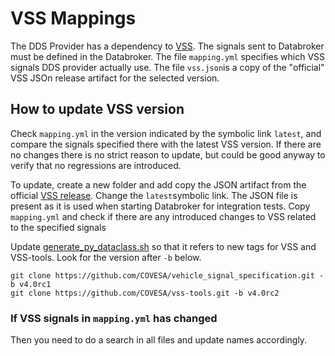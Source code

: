 # VSS Mappings

The DDS Provider has a dependency to [VSS](https://github.com/COVESA/vehicle_signal_specification).
The signals sent to Databroker must be defined in the Databroker. The file `mapping.yml` specifies which VSS signals
DDS provider actually use. The file `vss.json`is a copy of the "official" VSS JSOn release artifact
for the selected version.

## How to update VSS version

Check `mapping.yml` in  the version indicated by the symbolic link `latest`, and compare the signals specified
there with the latest VSS version. If there are no changes there is no strict reason to update, but could be good
anyway to verify that no regressions are introduced.

To update, create a new folder and add copy the JSON artifact from the official
[VSS release](https://github.com/COVESA/vehicle_signal_specification/releases). Change the `latest`symbolic link.
The JSON file is present as it is used when starting Databroker for integration tests.
Copy `mapping.yml` and check if there are any introduced changes to VSS related to the specified signals

Update [generate_py_dataclass.sh](https://github.com/eclipse/kuksa.val.feeders/blob/main/dds2val/ddsproviderlib/idls/generate_py_dataclass.sh)
so that it refers to new tags for VSS and VSS-tools. Look for the version after `-b` below.

```
git clone https://github.com/COVESA/vehicle_signal_specification.git -b v4.0rc1
git clone https://github.com/COVESA/vss-tools.git -b v4.0rc2
```

### If VSS signals in `mapping.yml` has changed

Then you need to do a search in all files and update names accordingly.
